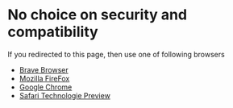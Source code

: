 # No choice on security and compatibility

If you redirected to this page, then use one of following browsers

* [Brave Browser](https://brave.com/downloads.html)
* [Mozilla FireFox](https://www.mozilla.org/de/firefox/new/?scene=2)
* [Google Chrome](https://www.google.de/chrome/browser/)
* [Safari Technologie Preview](https://secure-appldnld.apple.com/STP/091-17755-20170613-810B2272-A1AF-4825-8E43-ADF9E09D0B20/SafariTechnologyPreview.dmg)

